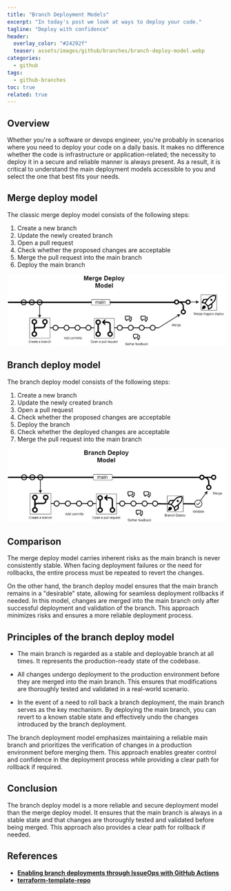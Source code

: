 ```yaml
---
title: "Branch Deployment Models"
excerpt: "In today's post we look at ways to deploy your code."
tagline: "Deploy with confidence"
header:
  overlay_color: "#24292f"
  teaser: assets/images/github/branches/branch-deploy-model.webp
categories:
  - github
tags:
  - github-branches
toc: true
related: true
---
```


## Overview

Whether you're a software or devops engineer, you're probably in scenarios where you need to deploy your code on a daily basis. It makes no difference whether the code is infrastructure or application-related; the necessity to deploy it in a secure and reliable manner is always present. As a result, it is critical to understand the main deployment models accessible to you and select the one that best fits your needs.

## Merge deploy model

The classic merge deploy model consists of the following steps:

1. Create a new branch
2. Update the newly created branch
3. Open a pull request
4. Check whether the proposed changes are acceptable
5. Merge the pull request into the main branch
6. Deploy the main branch

![merge-deploy-model](/assets/images/github/branches/merge-deploy-model.webp)

## Branch deploy model

The branch deploy model consists of the following steps:

1. Create a new branch
2. Update the newly created branch
3. Open a pull request
4. Check whether the proposed changes are acceptable
5. Deploy the branch
6. Check whether the deployed changes are acceptable
7. Merge the pull request into the main branch

![branch-deploy-model](/assets/images/github/branches/branch-deploy-model.webp)

## Comparison

The merge deploy model carries inherent risks as the main branch is never consistently stable. When facing deployment failures or the need for rollbacks, the entire process must be repeated to revert the changes.

On the other hand, the branch deploy model ensures that the main branch remains in a "desirable" state, allowing for seamless deployment rollbacks if needed. In this model, changes are merged into the main branch only after successful deployment and validation of the branch. This approach minimizes risks and ensures a more reliable deployment process.

## Principles of the branch deploy model

- The main branch is regarded as a stable and deployable branch at all times. It represents the production-ready state of the codebase.

- All changes undergo deployment to the production environment before they are merged into the main branch. This ensures that modifications are thoroughly tested and validated in a real-world scenario.

- In the event of a need to roll back a branch deployment, the main branch serves as the key mechanism. By deploying the main branch, you can revert to a known stable state and effectively undo the changes introduced by the branch deployment.

The branch deployment model emphasizes maintaining a reliable main branch and prioritizes the verification of changes in a production environment before merging them. This approach enables greater control and confidence in the deployment process while providing a clear path for rollback if required.

## Conclusion

The branch deploy model is a more reliable and secure deployment model than the merge deploy model. It ensures that the main branch is always in a stable state and that changes are thoroughly tested and validated before being merged. This approach also provides a clear path for rollback if needed.

## References

- [**Enabling branch deployments through IssueOps with GitHub Actions**](https://github.blog/2023-02-02-enabling-branch-deployments-through-issueops-with-github-actions/)
- [**terraform-template-repo**](https://github.com/christosgalano/terraform-template-repo)
